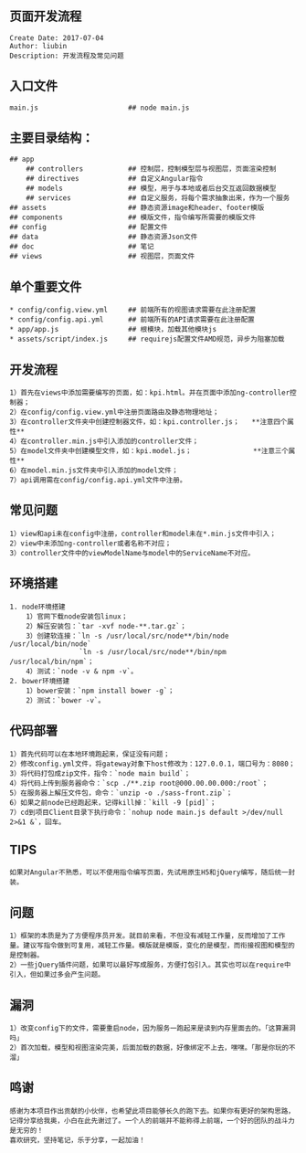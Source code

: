 ## 页面开发流程
    Create Date: 2017-07-04
    Author: liubin
    Description: 开发流程及常见问题
## 入口文件
    main.js                      ## node main.js 
## 主要目录结构：
    ## app
        ## controllers           ## 控制层，控制模型层与视图层，页面渲染控制
        ## directives            ## 自定义Angular指令
        ## models                ## 模型，用于与本地或者后台交互返回数据模型
        ## services              ## 自定义服务，将每个需求抽象出来，作为一个服务
    ## assets                    ## 静态资源image和header、footer模版
    ## components                ## 模版文件，指令编写所需要的模版文件
    ## config                    ## 配置文件
    ## data                      ## 静态资源Json文件
    ## doc                       ## 笔记
    ## views                     ## 视图层，页面文件
## 单个重要文件
    * config/config.view.yml     ## 前端所有的视图请求需要在此注册配置
    * config/config.api.yml      ## 前端所有的API请求需要在此注册配置
    * app/app.js                 ## 根模块，加载其他模块js
    * assets/script/index.js     ## requirejs配置文件AMD规范，异步为阻塞加载
## 开发流程
    1）首先在views中添加需要编写的页面，如：kpi.html。并在页面中添加ng-controller控制器；
    2）在config/config.view.yml中注册页面路由及静态物理地址；
    3）在controller文件夹中创建控制器文件，如：kpi.controller.js；   **注意四个属性**
    4）在controller.min.js中引入添加的controller文件；
    5）在model文件夹中创建模型文件，如：kpi.model.js；               **注意三个属性**
    6）在model.min.js文件夹中引入添加的model文件；   
    7）api调用需在config/config.api.yml文件中注册。
## 常见问题
    1）view和api未在config中注册，controller和model未在*.min.js文件中引入；
    2）view中未添加ng-controller或者名称不对应；
    3）controller文件中的viewModelName与model中的ServiceName不对应。
## 环境搭建
    1. node环境搭建
        1）官网下载node安装包linux；
        2）解压安装包：`tar -xvf node-**.tar.gz`；
        3）创建软连接：`ln -s /usr/local/src/node**/bin/node /usr/local/bin/node`
                     `ln -s /usr/local/src/node**/bin/npm /usr/local/bin/npm`；
        4）测试：`node -v & npm -v`。
    2. bower环境搭建
        1）bower安装：`npm install bower -g`；
        2）测试：`bower -v`。
## 代码部署
    1）首先代码可以在本地环境跑起来，保证没有问题；
    2）修改config.yml文件，将gateway对象下host修改为：127.0.0.1，端口号为：8080；
    3）将代码打包成zip文件，指令：`node main build`；
    4）将代码上传到服务器命令：`scp ./**.zip root@000.00.00.000:/root`；
    5）在服务器上解压文件包，命令：`unzip -o ./sass-front.zip`；
    6）如果之前node已经跑起来，记得kill掉：`kill -9 [pid]`；
    7）cd到项目Client目录下执行命令：`nohup node main.js default >/dev/null 2>&1 &`，回车。
## TIPS
    如果对Angular不熟悉，可以不使用指令编写页面，先试用原生H5和jQuery编写，随后统一封装。
## 问题
    1）框架的本质是为了方便程序员开发。就目前来看，不但没有减轻工作量，反而增加了工作量。建议写指令做到可复用，减轻工作量。模版就是模版，变化的是模型，而衔接视图和模型的是控制器。
    2）一些jQuery插件问题，如果可以最好写成服务，方便打包引入。其实也可以在require中引入，但如果过多会产生问题。
## 漏洞
    1）改变config下的文件，需要重启node，因为服务一跑起来是读到内存里面去的。「这算漏洞吗」
    2）首次加载，模型和视图渲染完美，后面加载的数据，好像绑定不上去，嘿嘿。「那是你玩的不溜」
## 鸣谢
    感谢为本项目作出贡献的小伙伴，也希望此项目能够长久的跑下去。如果你有更好的架构思路，记得分享给我奥，小白在此先谢过了。一个人的前端并不能称得上前端，一个好的团队的战斗力是无穷的！
    喜欢研究，坚持笔记，乐于分享，一起加油！



